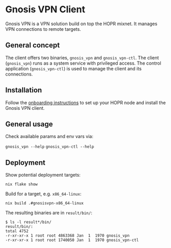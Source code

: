 # Gnosis VPN Client

Gnosis VPN is a VPN solution build on top the HOPR mixnet.
It manages VPN connections to remote targets.

## General concept

The client offers two binaries, `gnosis_vpn` and `gnosis_vpn-ctl`.
The client (`gnosis_vpn`) runs as a system service with privileged access.
The control application (`gnosis_vpn-ctl`) is used to manage the client and its connections.

## Installation

Follow the [onboarding instructions](./ONBOARDING.md) to set up your HOPR node and install the Gnosis VPN client.

## General usage

Check available params and env vars via:

`gnosis_vpn --help`
`gnosis_vpn-ctl --help`

## Deployment

Show potential deployment targets:

`nix flake show`

Build for a target, e.g. `x86_64-linux`:

`nix build .#gnosisvpn-x86_64-linux`

The resulting binaries are in `result/bin/`:

```
$ ls -l result*/bin/
result/bin/:
total 4752
-r-xr-xr-x 1 root root 4863368 Jan  1  1970 gnosis_vpn
-r-xr-xr-x 1 root root 1740050 Jan  1  1970 gnosis_vpn-ctl
```
